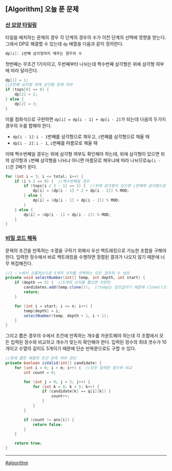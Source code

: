 ## [Algorithm] 오늘 푼 문제

### [산 모양 타일링](https://school.programmers.co.kr/learn/courses/30/lessons/258705) 

타일을 배치하는 문제의 경우 각 단계의 경우의 수가 이전 단계의 선택에 영향을 받는다. 그래서 DP로 해결할 수 있는데 `dp` 배열을 다음과 같이 정의한다.

```java
dp[i]: i번째 삼각형까지 채우는 경우의 수
```

첫번째는 무조건 1가지이고, 두번째부터 나뉘는데 짝수번째 삼각형은 위에 삼각형 여부에 따라 달라진다.

```java
dp[1] = 1;
//2번째 삼각형 위에 삼각형 존재 여부
if (tops[0] == 0) {
    dp[2] = 2;
} else {
    dp[2] = 3;
}
```

이를 점화식으로 구현하면 `dp[i] = dp[i - 1] + dp[i - 2]`가 되는데 다음의 두가지 경우의 수를 합해야 한다.

- `dp[i - 1]`: `i - 1`번째를 삼각형으로 채우고, `i`번째를 삼각형으로 채울 때
- `dp[i - 2]`: `i - 1`, `i`번째를 마름모로 채울 때

이때 짝수번째일 경우는 위에 삼각형 여부도 확인해야 하는데, 위에 삼각형이 있으면 위의 삼각형과 `i`번째 삼각형을 나뉘냐 아니면 마름모로 채우냐에 따라 나뉘므로`dp[i - 1]`은 2배가 된다.

```java
for (int i = 3; i <= total; i++) {
    if (i % 2 == 0) {  //짝수번째일 경우
        if (tops[i / 2 - 1] == 1) {  //위에 삼각형이 있으면 i번째에 삼각형으로 채우는 경우의 수의 2배
            dp[i] = (dp[i - 1] * 2 + dp[i - 2]) % MOD;
        } else {
            dp[i] = (dp[i - 1] + dp[i - 2]) % MOD;
        }
    } else {
        dp[i] = (dp[i - 1] + dp[i - 2]) % MOD;
    }
}
```


### [비밀 코드 해독](https://school.programmers.co.kr/learn/courses/30/lessons/388352)

문제의 조건을 만족하는 수열을 구하기 위해서 우선 백트래킹으로 가능한 조합을 구해야 한다. 입력한 정수에서 바로 백트래킹을 수행하면 정렬된 결과가 나오지 않기 때문에 너무 복잡해진다.

```java
//1 ~ n에서 오름차순으로 5개의 숫자를 선택하는 모든 경우의 수 생성
private void selectNumber(int[] temp, int depth, int start) {
    if (depth == 5) {  //5개의 숫자를 뽑으면 리턴턴
        candidates.add(temp.clone());  //temp는 참조값이기 때문에 clone()으로 복사
        return;
    }

    for (int i = start; i <= n; i++) {
        temp[depth] = i;
        selectNumber(temp, depth + 1, i + 1);
    }
}
```

그리고 뽑은 경우의 수에서 조건에 만족하는 개수를 카운트해야 하는데 각 조합에서 모든 입력된 정수와 비교하고 개수가 맞는지 확인해야 한다. 입력된 정수의 최대 갯수가 10개이고 수열의 길이도 5개이기 때문에 단순 반복문으로도 구할 수 있다.

```java
//현재 뽑힌 배열의 조건 만족 여부 판단
private boolean isValid(int[] candidate) {
    for (int i = 0; i < m; i++) {  //모든 입력된 정수와 비교
        int count = 0;

        for (int j = 0; j < 5; j++) {
            for (int k = 0; k < 5; k++) {
                if (candidate[k] == q[i][k]) {
                    count++;
                }
            }
        }

        if (count != ans[i]) {
            return false;
        }
    }

    return true;
}
```


***

[#algorithm](https://github.com/wda067/TIL/search?q=%23algorithm&type=code)